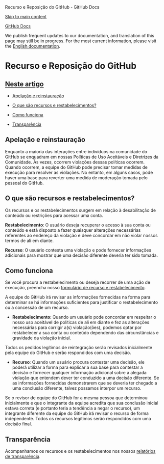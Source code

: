 Recurso e Reposição do GitHub - GitHub Docs

[Skip to main content](#main-content)

[](/pt)[GitHub Docs](/pt)

We publish frequent updates to our documentation, and translation of this page may still be in progress. For the most current information, please visit the [English documentation](/en).

Recurso e Reposição do GitHub
==========

[Neste artigo](/site-policy/acceptable-use-policies/github-appeal-and-reinstatement#in-this-article)
----------

* [Apelação e reinstauração](#appeal-and-reinstatement)

* [O que são recursos e restabelecimentos?](#what-are-appeals-and-reinstatements)

* [Como funciona](#how-this-works)

* [Transparência](#transparency)

[](#appeal-and-reinstatement)Apelação e reinstauração
----------

Enquanto a maioria das interações entre indivíduos na comunidade do GitHub se enquadram em nossas Políticas de Uso Aceitáveis e Diretrizes da Comunidade. Âs vezes, ocorrem violações dessas políticas ocorrem. Quando ocorrem, a equipe do GitHub pode precisar tomar medidas de execução para resolver as violações. No entanto, em alguns casos, pode haver uma base para reverter uma medida de moderação tomada pelo pessoal do GitHub.

[](#what-are-appeals-and-reinstatements)O que são recursos e restabelecimentos?
----------

Os recursos e os restabelecimentos surgem em relação à desabilitação de conteúdo ou restrições para acessar uma conta.

**Restabelecimento**: O usuário deseja recuperar o acesso à sua conta ou conteúdo e está disposto a fazer quaisquer alterações necessárias referentes ao endereço da violação e deve concordar em não violar nossos termos de ali em diante.

**Recurso**: O usuário contesta uma violação e pode fornecer informações adicionais para mostrar que uma decisão diferente deveria ter sido tomada.

[](#how-this-works)Como funciona
----------

Se você procura a restabelecimento ou deseja recorrer de uma ação de execução, preencha nosso [formulário de recurso e restabelecimento](https://support.github.com/contact/reinstatement).

A equipe do GitHub irá revisar as informações fornecidas na forma para determinar se há informações suficientes para justificar o restabelecimento ou a concessão de um recurso.

* **Restabelecimento**: Quando um usuário pode concordar em respeitar o nosso uso aceitável de políticas de ali em diante e fez as alterações necessárias para corrigir a(s) violação(ões), podemos optar por restabelecer a sua conta ou conteúdo dependendo das circunstâncias e gravidade da violação inicial.

Todos os pedidos legítimos de reintegração serão revisados inicialmente pela equipe do GitHub e serão respondidos com uma decisão.

* **Recurso**: Quando um usuário procura contestar uma decisão, ele poderá utilizar a forma para explicar a sua base para contestar a decisão e fornecer qualquer informação adicional sobre a alegada violação que entendem dever ter conduzido a uma decisão diferente. Se as informações fornecidas demonstrarem que se deveria ter chegado a uma conclusão diferente, talvez possamos interpor um recurso.

Se o revisor de equipe do GitHub for a mesma pessoa que determinou inicialmente e que o integrante da equipe acredita que sua conclusão inicial estava correta (e portanto teria a tendência a negar o recurso), um integrante diferente da equipe do GitHub irá revisar o recurso de forma independente. Todos os recursos legítimos serão respondidos com uma decisão final.

[](#transparency)Transparência
----------

Acompanhamos os recursos e os restabelecimentos nos nossos [relatórios de transparência](https://github.blog/2022-01-27-2021-transparency-report/#Appeals_and_other_reinstatements).
